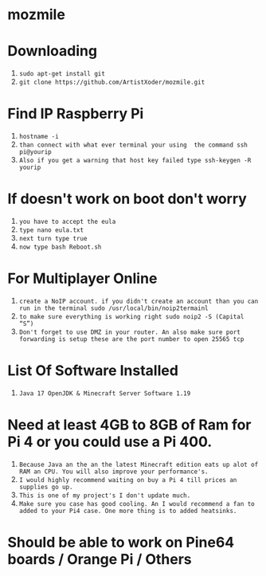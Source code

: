 # mozmile 
# Downloading 
1) ```sudo apt-get install git```
2) ```git clone https://github.com/ArtistXoder/mozmile.git```

# Find IP Raspberry Pi 
1) ```hostname -i```
2) ```than connect with what ever terminal your using  the command ssh pi@yourip```
3) ```Also if you get a warning that host key failed type ssh-keygen -R yourip```

# If doesn't work on boot don't worry 
1) ```you have to accept the eula```
2) ```type nano eula.txt```
3) ```next turn type true```
4) ```now type bash Reboot.sh```

# For Multiplayer Online 

1) ```create a NoIP account. if you didn't create an account than you can run in the terminal sudo /usr/local/bin/noip2termainl``` 
2) ```to make sure everything is working right sudo noip2 ­-S (Capital “S”)```
3) ```Don't forget to use DMZ in your router. An also make sure port forwarding is setup these are the port number to open 25565 tcp```

# List Of Software Installed 
   1) ```Java 17 OpenJDK & Minecraft Server Software 1.19```
   
# Need at least 4GB to 8GB of Ram for Pi 4 or you could use a Pi 400.
1) ```Because Java an the an the latest Minecraft edition eats up alot of RAM an CPU. You will also improve your performance's.```
2) ```I would highly recommend waiting on buy a Pi 4 till prices an supplies go up.```
3) ```This is one of my project's I don't update much.```
4) ```Make sure you case has good cooling. An I would recommend a fan to added to your Pi4 case. One more thing is to added heatsinks.```

# Should be able to work on Pine64 boards / Orange Pi / Others

